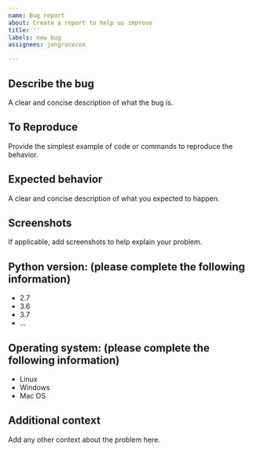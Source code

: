 ```yaml
---
name: Bug report
about: Create a report to help us improve
title: ''
labels: new bug
assignees: jongracecox

---
```


## Describe the bug
A clear and concise description of what the bug is.

## To Reproduce
Provide the simplest example of code or commands to reproduce the behavior.

## Expected behavior
A clear and concise description of what you expected to happen.

## Screenshots
If applicable, add screenshots to help explain your problem.

## Python version: (please complete the following information)
- 2.7
- 3.6
- 3.7
- ...

## Operating system: (please complete the following information)
- Linux
- Windows
- Mac OS

## Additional context
Add any other context about the problem here.
